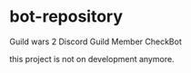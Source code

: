 # bot-repository
Guild wars 2 Discord Guild Member CheckBot

this project is not on development anymore.
